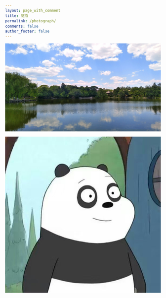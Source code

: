 ```yaml
---
layout: page_with_comment
title: 随拍
permalink: /photograph/
comments: false
author_footer: false
---
```


![avatar](20180702-01.jpg)

![avatar](/images/header.jpg)
